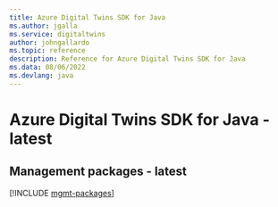 ```yaml
---
title: Azure Digital Twins SDK for Java
ms.author: jgalla
ms.service: digitaltwins
author: johngallardo
ms.topic: reference
description: Reference for Azure Digital Twins SDK for Java
ms.data: 08/06/2022
ms.devlang: java
---
```

# Azure Digital Twins SDK for Java - latest

## Management packages - latest
[!INCLUDE [mgmt-packages](digital-twins-mgmt-index.md)]